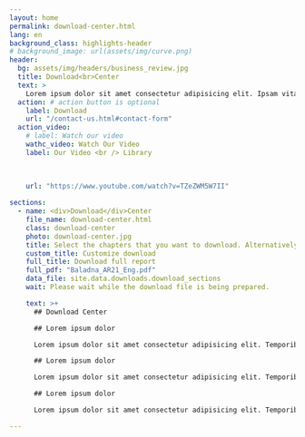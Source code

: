 ```yaml
---
layout: home
permalink: download-center.html
lang: en
background_class: highlights-header
# background_image: url(assets/img/curve.png)
header:
  bg: assets/img/headers/business_review.jpg
  title: Download<br>Center
  text: >
    Lorem ipsum dolor sit amet consectetur adipisicing elit. Ipsam vitae corporis, delectus error, excepturi
  action: # action button is optional
    label: Download
    url: "/contact-us.html#contact-form"
  action_video:
    # label: Watch our video
    wathc_video: Watch Our Video
    label: Our Video <br /> Library
    
    
    
    url: "https://www.youtube.com/watch?v=TZeZWM5W7II"

sections:
  - name: <div>Download</div>Center
    file_name: download-center.html
    class: download-center
    photo: download-center.jpg
    title: Select the chapters that you want to download. Alternatively, select a full section or click ‘Download full report’.
    custom_title: Customize download
    full_title: Download full report
    full_pdf: "Baladna_AR21_Eng.pdf"
    data_file: site.data.downloads.download_sections
    wait: Please wait while the download file is being prepared.

    text: >+
      ## Download Center

      ## Lorem ipsum dolor

      Lorem ipsum dolor sit amet consectetur adipisicing elit. Temporibus neque aliquid amet molestias aliquam voluptatibus tempora explicabo accusantium doloribus animi iusto reprehenderit molestiae, ratione, beatae excepturi recusandae. Quae, alias dolorem.

      ## Lorem ipsum dolor

      Lorem ipsum dolor sit amet consectetur adipisicing elit. Temporibus neque aliquid amet molestias aliquam voluptatibus tempora explicabo accusantium doloribus animi iusto reprehenderit molestiae, ratione, beatae excepturi recusandae. Quae, alias dolorem.

      ## Lorem ipsum dolor

      Lorem ipsum dolor sit amet consectetur adipisicing elit. Temporibus neque aliquid amet molestias aliquam voluptatibus tempora explicabo accusantium doloribus animi iusto reprehenderit molestiae, ratione, beatae excepturi recusandae. Quae, alias dolorem.

---
```

